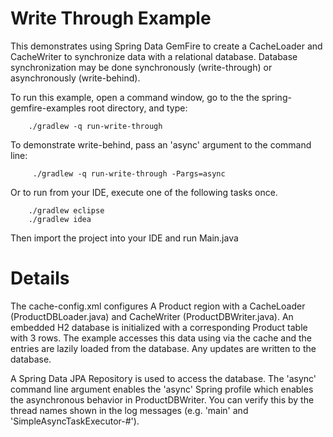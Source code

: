 Write Through Example
==========================

This demonstrates using Spring Data GemFire to create a CacheLoader and CacheWriter to synchronize data with a relational database. Database synchronization
may be done synchronously (write-through) or asynchronously (write-behind). 

To run this example, open a command window, go to the the spring-gemfire-examples root directory, and type:

        ./gradlew -q run-write-through

To demonstrate write-behind, pass an 'async' argument to the command line:

         ./gradlew -q run-write-through -Pargs=async

Or to run from your IDE, execute one of the following tasks once.

        ./gradlew eclipse
        ./gradlew idea 

Then import the project into your IDE and run Main.java

# Details
The cache-config.xml configures A Product region with a CacheLoader (ProductDBLoader.java) and CacheWriter (ProductDBWriter.java). An embedded H2 database is initialized with a corresponding Product table with 3 rows. The example accesses this data using via the cache and the entries are lazily loaded from the database. Any updates are written to the database. 

A Spring Data JPA Repository is used to access the database. The 'async' command line argument enables the 'async' Spring profile which enables the asynchronous behavior in ProductDBWriter. You can verify this by the thread names shown in the log messages (e.g. 'main' and 'SimpleAsyncTaskExecutor-#').
